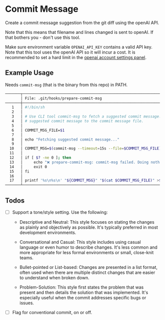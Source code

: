 # Commit Message

Create a commit message suggestion from the git diff using the openAI API.

Note that this means that filename and lines changed is sent to openAI. If that
bothers you - don't use this tool.

Make sure environment variable `OPENAI_API_KEY` contains a valid API key. Note
that this tool uses the openAI API so it will incur a cost. It is recommended to
set a hard limit in the [openai account settings panel](https://platform.openai.com/account/billing/limits).

## Example Usage

Needs `commit-msg` (that is the binary from this repo) in PATH.

```sh
───────┬────────────────────────────────────────────────────────────────────────────────────
       │ File: .git/hooks/prepare-commit-msg
───────┼────────────────────────────────────────────────────────────────────────────────────
   1   │ #!/bin/sh
   2   │
   3   │ # Use CLI tool commit-msg to fetch a suggested commit message. Prepend the
   4   │ # suggested commit message to the commit message file.
   5   │
   6   │ COMMIT_MSG_FILE=$1
   7   │
   8   │ echo "Fetching suggested commit message..."
   9   │
  10   │ COMMIT_MSG=$(commit-msg --timeout=15s --file=$COMMIT_MSG_FILE)
  11   │
  12   │ if [ $? -ne 0 ]; then
  13   │     echo "❌ prepare-commit-msg: commit-msg failed. Doing nothing..."
  14   │     exit 0
  15   │ fi
  16   │
  17   │ printf '%s\n%s\n' "${COMMIT_MSG}" "$(cat $COMMIT_MSG_FILE)" >$COMMIT_MSG_FILE
───────┴────────────────────────────────────────────────────────────────────────────────────

```

## Todos

- [ ] Support a tone/style setting.
    Use the following:

    - Descriptive and Neutral: This style focuses on stating the changes as plainly and objectively as possible. It's typically preferred in most development environments.

    - Conversational and Casual: This style includes using casual language or even humor to describe changes. It's less common and more appropriate for less formal environments or small, close-knit teams.

    - Bullet-pointed or List-based: Changes are presented in a list format, often used when there are multiple distinct changes that are easier to understand when broken down.

    - Problem-Solution: This style first states the problem that was present and then details the solution that was implemented. It's especially useful when the commit addresses specific bugs or issues.

- [ ] Flag for conventional commit, on or off.
